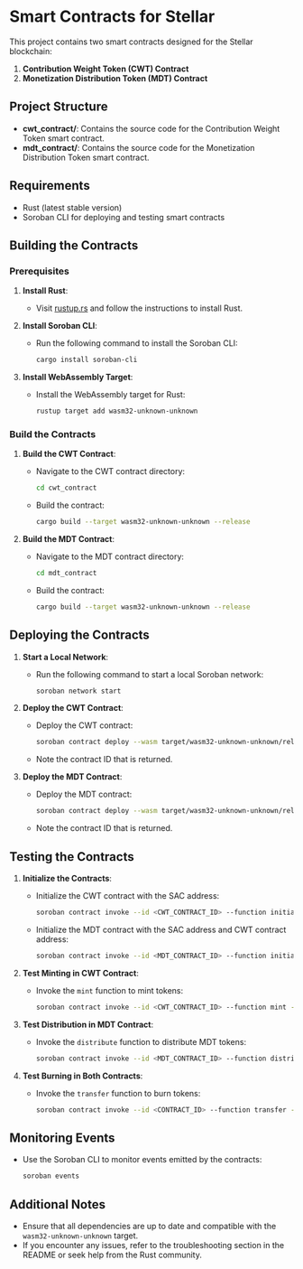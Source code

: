 # Smart Contracts for Stellar

This project contains two smart contracts designed for the Stellar blockchain:

1. **Contribution Weight Token (CWT) Contract**
2. **Monetization Distribution Token (MDT) Contract**

## Project Structure

- **cwt_contract/**: Contains the source code for the Contribution Weight Token smart contract.
- **mdt_contract/**: Contains the source code for the Monetization Distribution Token smart contract.

## Requirements

- Rust (latest stable version)
- Soroban CLI for deploying and testing smart contracts

## Building the Contracts

### Prerequisites

1. **Install Rust**:
   - Visit [rustup.rs](https://rustup.rs/) and follow the instructions to install Rust.

2. **Install Soroban CLI**:
   - Run the following command to install the Soroban CLI:
     ```bash
     cargo install soroban-cli
     ```

3. **Install WebAssembly Target**:
   - Install the WebAssembly target for Rust:
     ```bash
     rustup target add wasm32-unknown-unknown
     ```

### Build the Contracts

1. **Build the CWT Contract**:
   - Navigate to the CWT contract directory:
     ```bash
     cd cwt_contract
     ```
   - Build the contract:
     ```bash
     cargo build --target wasm32-unknown-unknown --release
     ```

2. **Build the MDT Contract**:
   - Navigate to the MDT contract directory:
     ```bash
     cd mdt_contract
     ```
   - Build the contract:
     ```bash
     cargo build --target wasm32-unknown-unknown --release
     ```

## Deploying the Contracts

1. **Start a Local Network**:
   - Run the following command to start a local Soroban network:
     ```bash
     soroban network start
     ```

2. **Deploy the CWT Contract**:
   - Deploy the CWT contract:
     ```bash
     soroban contract deploy --wasm target/wasm32-unknown-unknown/release/cwt_contract.wasm
     ```
   - Note the contract ID that is returned.

3. **Deploy the MDT Contract**:
   - Deploy the MDT contract:
     ```bash
     soroban contract deploy --wasm target/wasm32-unknown-unknown/release/mdt_contract.wasm
     ```
   - Note the contract ID that is returned.

## Testing the Contracts

1. **Initialize the Contracts**:
   - Initialize the CWT contract with the SAC address:
     ```bash
     soroban contract invoke --id <CWT_CONTRACT_ID> --function initialize --arg <SAC_ADDRESS>
     ```
   - Initialize the MDT contract with the SAC address and CWT contract address:
     ```bash
     soroban contract invoke --id <MDT_CONTRACT_ID> --function initialize --arg <SAC_ADDRESS> --arg <CWT_CONTRACT_ADDRESS>
     ```

2. **Test Minting in CWT Contract**:
   - Invoke the `mint` function to mint tokens:
     ```bash
     soroban contract invoke --id <CWT_CONTRACT_ID> --function mint --arg <TO_ADDRESS> --arg <AMOUNT>
     ```

3. **Test Distribution in MDT Contract**:
   - Invoke the `distribute` function to distribute MDT tokens:
     ```bash
     soroban contract invoke --id <MDT_CONTRACT_ID> --function distribute --arg <AMOUNT> --arg <HOLDERS_LIST>
     ```

4. **Test Burning in Both Contracts**:
   - Invoke the `transfer` function to burn tokens:
     ```bash
     soroban contract invoke --id <CONTRACT_ID> --function transfer --arg <FROM_ADDRESS> --arg <TO_ADDRESS> --arg <AMOUNT>
     ```

## Monitoring Events

- Use the Soroban CLI to monitor events emitted by the contracts:
  ```bash
  soroban events
  ```

## Additional Notes

- Ensure that all dependencies are up to date and compatible with the `wasm32-unknown-unknown` target.
- If you encounter any issues, refer to the troubleshooting section in the README or seek help from the Rust community. 